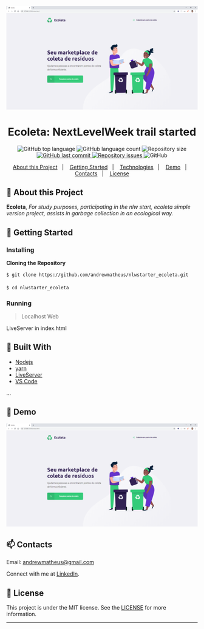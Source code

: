 ![EcoletaDashboard](https://github.com/andrewmatheus/nlwstarter_ecoleta/blob/master/EcoletaStarter.png)

<h1 align="center">
  Ecoleta: NextLevelWeek trail started
</h1>  

<p align="center">
  <img alt="GitHub top language" src="https://img.shields.io/github/languages/top/andrewmatheus/nlwstarter_ecoleta.svg">

  <img alt="GitHub language count" src="https://img.shields.io/github/languages/count/andrewmatheus/nlwstarter_ecoleta.svg">

  <img alt="Repository size" src="https://img.shields.io/github/repo-size/andrewmatheus/nlwstarter_ecoleta.svg">
  <a href="https://github.com/andrewmatheus/nlwstarter_ecoleta/commits/master">
    <img alt="GitHub last commit" src="https://img.shields.io/github/last-commit/andrewmatheus/nlwstarter_ecoleta.svg">
  </a>

  <a href="https://github.com/andrewmatheus/nlwstarter_ecoleta/issues">
    <img alt="Repository issues" src="https://img.shields.io/github/issues/andrewmatheus/nlwstarter_ecoleta.svg">
  </a>

  <img alt="GitHub" src="https://img.shields.io/github/license/andrewmatheus/gobaber11.svg">
</p>
   
<p align="center">
  <a href="#notebook-About-this-Project">About this Project</a>&nbsp;&nbsp;&nbsp;|&nbsp;&nbsp;&nbsp;
  <a href="#rocket-Getting-Started">Getting Started</a>&nbsp;&nbsp;&nbsp;|&nbsp;&nbsp;&nbsp;
  <a href="#hammer-Built-With">Technologies</a>&nbsp;&nbsp;&nbsp;|&nbsp;&nbsp;&nbsp;
  <a href="#art-Demo">Demo</a>&nbsp;&nbsp;&nbsp;|&nbsp;&nbsp;&nbsp;
  <a href="#mailbox-Contacts">Contacts</a>&nbsp;&nbsp;&nbsp;|&nbsp;&nbsp;&nbsp;  
  <a href="#memo-license">License</a>
</p>   
   
   
## :notebook: About this Project

**Ecoleta**, *For study purposes, participating in the nlw start, ecoleta simple version project, assists in garbage collection in an ecological way.* 

## :rocket: Getting Started

### Installing

**Cloning the Repository**

```bash
$ git clone https://github.com/andrewmatheus/nlwstarter_ecoleta.git

$ cd nlwstarter_ecoleta

```

### Running

> Localhost Web

LiveServer in index.html

## :hammer: Built With

- [Nodejs](https://nodejs.org/en/)
- [yarn](https://yarnpkg.com/)
- [LiveServer](https://marketplace.visualstudio.com/items?itemName=ritwickdey.LiveServer)
- [VS Code](https://code.visualstudio.com/)

...
  
## :art: Demo

![EcoletaDashboard](https://github.com/andrewmatheus/nlwstarter_ecoleta/blob/master/EcoletaStarter.png)

## :mailbox: Contacts

Email: andrewmatheus@gmail.com

Connect with me at [LinkedIn](https://www.linkedin.com/in/andrew-cabral-developer/).

## :memo: License
This project is under the MIT license. See the [LICENSE](https://github.com/andrewmatheus/gobaber11/blob/master/LICENSE) for more information.
  
------------------
